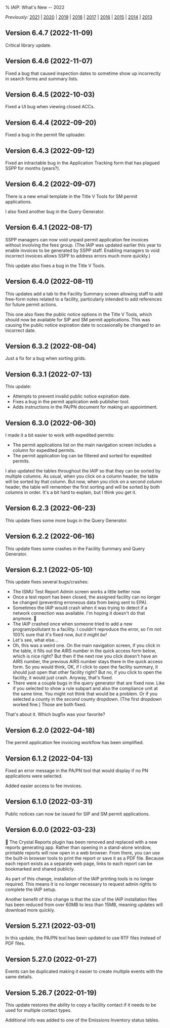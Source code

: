 % IAIP: What's New -- 2022

*Previously:*
[2021](changelog-2021.html) |
[2020](changelog-2020.html) |
[2019](changelog-2019.html) |
[2018](changelog-2018.html) |
[2017](changelog-2017.html) |
[2016](changelog-2016.html) |
[2015](changelog-2015.html) |
[2014](changelog-2014.html) |
[2013](changelog-2013.html)

## Version 6.4.7 <span>(2022-11-09)</span>

Critical library update.

## Version 6.4.6 <span>(2022-11-07)</span>

Fixed a bug that caused inspection dates to sometime show up incorrectly in search forms and summary lists.

## Version 6.4.5 <span>(2022-10-03)</span>

Fixed a UI bug when viewing closed ACCs.

## Version 6.4.4 <span>(2022-09-20)</span>

Fixed a bug in the permit file uploader.

## Version 6.4.3 <span>(2022-09-12)</span>

Fixed an intractable bug in the Application Tracking form that has plagued SSPP for months (years?).

## Version 6.4.2 <span>(2022-09-07)</span>

There is a new email template in the Title V Tools for SM permit applications.

I also fixed another bug in the Query Generator.

## Version 6.4.1 <span>(2022-08-17)</span>

SSPP managers can now void unpaid permit application fee invoices without involving the fees group. (The IAIP was updated earlier this year to enable invoices to be generated by SSPP staff. Enabling managers to void incorrect invoices allows SSPP to address errors much more quickly.)

This update also fixes a bug in the Title V Tools.

## Version 6.4.0 <span>(2022-08-11)</span>

This updates add a tab to the Facility Summary screen allowing staff to add free-form notes related to a facility, particularly intended to add references for future permit actions.

This one also fixes the public notice options in the Title V Tools, which should now be available for SIP and SM permit applications. This was causing the public notice expiration date to occasionally be changed to an incorrect date.

## Version 6.3.2 <span>(2022-08-04)</span>

Just a fix for a bug when sorting grids.

## Version 6.3.1 <span>(2022-07-13)</span>

This update:

* Attempts to prevent invalid public notice expiration date.
* Fixes a bug in the permit application web publisher tool.
* Adds instructions in the PA/PN document for making an appointment.

## Version 6.3.0 <span>(2022-06-30)</span>

I made it a bit easier to work with expedited permits:

- The permit applications list on the main navigation screen includes a column for expedited permits.
- The permit application log can be filtered and sorted for expedited permits.

I also updated the tables throughout the IAIP so that they can be sorted by multiple columns. As usual, when you click on a column header, the table will be sorted by that column. But now, when you click on a second column header, the table will remember the first sorting and will be sorted by both columns in order. It's a bit hard to explain, but I think you get it.

## Version 6.2.3 <span>(2022-06-23)</span>

This update fixes some more bugs in the Query Generator.

## Version 6.2.2 <span>(2022-06-16)</span>

This update fixes some crashes in the Facility Summary and Query Generator.

## Version 6.2.1 <span>(2022-05-10)</span>

This update fixes several bugs/crashes:

- The ISMU Test Report Admin screen works a little better now.
- Once a test report has been closed, the assigned facility can no longer be changed (preventing erroneous data from being sent to EPA).
- Sometimes the IAIP would crash when it was trying to detect if a network connection was available. I'm hoping it doesn't do that anymore. 🤞
- The IAIP crashed once when someone tried to add a new program/pollutant to a facility. I couldn't reproduce the error, so I'm not 100% sure that it's fixed now, *but it might be!*
- Let's see, what else...
- Oh, this was a weird one. On the main navigation screen, if you click in the table, it fills out the AIRS number in the quick access form below, which is nice right? But then if the next row you click doesn't have an AIRS number, the previous AIRS number stays there in the quick access form. So you would think, OK, if I click to open the facility summary, it should just open that other facility right? But no, if you click to open the facility, it would just crash. Anyway, that's fixed.
- There were a couple bugs in the query generator that are fixed now. Like if you selected to show a rule subpart and also the compliance unit at the same time. You might not think that would be a problem. Or if you selected a county in the *second* county dropdown. (The first dropdown worked fine.) Those are both fixed.

That's about it. Which bugfix was your favorite?

## Version 6.2.0 <span>(2022-04-18)</span>

The permit application fee invoicing workflow has been simplified.

## Version 6.1.2 <span>(2022-04-13)</span>

Fixed an error message in the PA/PN tool that would display if no PN applications were selected.

Added easier access to fee invoices.

## Version 6.1.0 <span>(2022-03-31)</span>

Public notices can now be issued for SIP and SM permit applications.

## Version 6.0.0 <span>(2022-03-23)</span>

📄 The Crystal Reports plugin has been removed and replaced with a new reports generating app. Rather than opening in a stand-alone window, printable reports will now open in a web browser. From there, you can use the built-in browser tools to print the report or save it as a PDF file. Because each report exists as a separate web page, links to each report can be bookmarked and shared publicly.

As part of this change, installation of the IAIP printing tools is no longer required. This means it is no longer necessary to request admin rights to complete the IAIP setup. 

Another benefit of this change is that the size of the IAIP installation files has been reduced from over 60MB to less than 15MB, meaning updates will download more quickly.

## Version 5.27.1 <span>(2022-03-01)</span>

In this update, the PA/PN tool has been updated to use RTF files instead of PDF files.

## Version 5.27.0 <span>(2022-01-27)</span>

Events can be duplicated making it easier to create multiple events with the same details.

## Version 5.26.7 <span>(2022-01-19)</span>

This update restores the ability to copy a facility contact if it needs to be used for multiple contact types.

Additional info was added to one of the Emissions Inventory status tables.
